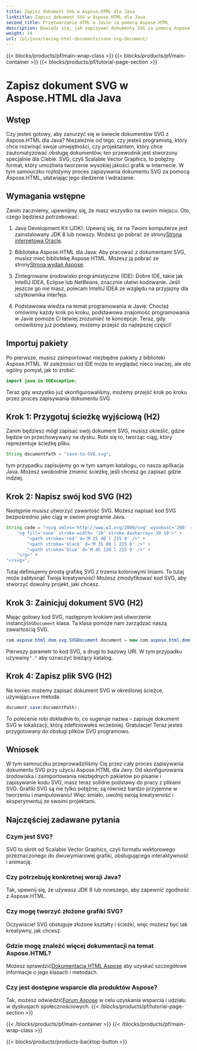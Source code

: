 ```yaml
---
title: Zapisz dokument SVG w Aspose.HTML dla Java
linktitle: Zapisz dokument SVG w Aspose.HTML dla Java
second_title: Przetwarzanie HTML w Javie za pomocą Aspose.HTML
description: Dowiedz się, jak zapisywać dokumenty SVG za pomocą Aspose.HTML dla Java, korzystając z tego prostego przewodnika krok po kroku wypełnionego przykładami.
weight: 14
url: /pl/java/saving-html-documents/save-svg-document/
---
```


{{< blocks/products/pf/main-wrap-class >}}
{{< blocks/products/pf/main-container >}}
{{< blocks/products/pf/tutorial-page-section >}}

# Zapisz dokument SVG w Aspose.HTML dla Java

## Wstęp
Czy jesteś gotowy, aby zanurzyć się w świecie dokumentów SVG z Aspose.HTML dla Java? Niezależnie od tego, czy jesteś programistą, który chce rozwinąć swoje umiejętności, czy projektantem, który chce zautomatyzować obsługę dokumentów, ten przewodnik jest stworzony specjalnie dla Ciebie. SVG, czyli Scalable Vector Graphics, to potężny format, który umożliwia tworzenie wysokiej jakości grafik w Internecie. W tym samouczku rozłożymy proces zapisywania dokumentu SVG za pomocą Aspose.HTML, ułatwiając jego śledzenie i wdrażanie.
## Wymagania wstępne
Zanim zaczniemy, upewnijmy się, że masz wszystko na swoim miejscu. Oto, czego będziesz potrzebować:
1.  Java Development Kit (JDK): Upewnij się, że na Twoim komputerze jest zainstalowany JDK 8 lub nowszy. Możesz go pobrać ze strony[Strona internetowa Oracle](https://www.oracle.com/java/technologies/javase-jdk11-downloads.html).
  
2.  Biblioteka Aspose.HTML dla Java: Aby pracować z dokumentami SVG, musisz mieć bibliotekę Aspose.HTML. Możesz ją pobrać ze strony[Strona wydań Aspose](https://releases.aspose.com/html/java/).
3. Zintegrowane środowisko programistyczne (IDE): Dobre IDE, takie jak IntelliJ IDEA, Eclipse lub NetBeans, znacznie ułatwi kodowanie. Jeśli jeszcze go nie masz, polecam IntelliJ IDEA ze względu na przyjazny dla użytkownika interfejs.
4. Podstawowa wiedza na temat programowania w Javie: Chociaż omówimy każdy krok po kroku, podstawowa znajomość programowania w Javie pomoże Ci łatwiej zrozumieć te koncepcje.
Teraz, gdy omówiliśmy już podstawy, możemy przejść do najlepszej części!
## Importuj pakiety
Po pierwsze, musisz zaimportować niezbędne pakiety z biblioteki Aspose.HTML. W zależności od IDE może to wyglądać nieco inaczej, ale oto ogólny pomysł, jak to zrobić:
```java
import java.io.IOException;
```

Teraz gdy wszystko już skonfigurowaliśmy, możemy przejść krok po kroku przez proces zapisywania dokumentu SVG.
## Krok 1: Przygotuj ścieżkę wyjściową (H2)
Zanim będziesz mógł zapisać swój dokument SVG, musisz określić, gdzie będzie on przechowywany na dysku. Robi się to, tworząc ciąg, który reprezentuje ścieżkę pliku.
```java
String documentPath = "save-to-SVG.svg";
```
tym przypadku zapisujemy go w tym samym katalogu, co nasza aplikacja Java. Możesz swobodnie zmienić ścieżkę, jeśli chcesz go zapisać gdzie indziej.
## Krok 2: Napisz swój kod SVG (H2)
Następnie musisz utworzyć zawartość SVG. Możesz napisać kod SVG bezpośrednio jako ciąg w swoim programie Java.
```java
String code = "<svg xmlns='http://www.w3.org/2000/svg' wysokość='200' szerokość='300'>" +
    "<g fill='none' stroke-width= '10' stroke-dasharray='30 10'>" +
        "<path stroke='red' d='M 25 40 l 215 0' />" +
        "<path stroke='black' d='M 35 80 l 215 0' />" +
        "<path stroke='blue' d='M 45 120 l 215 0' />" +
    "</g>" +
"</svg>";
```
Tutaj definiujemy prostą grafikę SVG z trzema kolorowymi liniami. To tutaj może zabłysnąć Twoja kreatywność! Możesz zmodyfikować kod SVG, aby stworzyć dowolny projekt, jaki chcesz.
## Krok 3: Zainicjuj dokument SVG (H2)
 Mając gotowy kod SVG, następnym krokiem jest utworzenie instancji`SVGDocument` klasa. Ta klasa pomoże nam zarządzać naszą zawartością SVG.
```java
com.aspose.html.dom.svg.SVGDocument document = new com.aspose.html.dom.svg.SVGDocument(code, ".");
```
 Pierwszy parametr to kod SVG, a drugi to bazowy URI. W tym przypadku używamy`"."` aby oznaczyć bieżący katalog.
## Krok 4: Zapisz plik SVG (H2)
 Na koniec możemy zapisać dokument SVG w określonej ścieżce, używając`save` metoda.
```java
document.save(documentPath);
```
To polecenie robi dokładnie to, co sugeruje nazwa – zapisuje dokument SVG w lokalizacji, którą zdefiniowałeś wcześniej. Gratulacje! Teraz jesteś przygotowany do obsługi plików SVG programowo.
## Wniosek
W tym samouczku przeprowadziliśmy Cię przez cały proces zapisywania dokumentu SVG przy użyciu Aspose.HTML dla Javy. Od skonfigurowania środowiska i zaimportowania niezbędnych pakietów po pisanie i zapisywanie kodu SVG, masz teraz solidne podstawy do pracy z plikami SVG. Grafiki SVG są nie tylko potężne; są również bardzo przyjemne w tworzeniu i manipulowaniu! Więc śmiało, uwolnij swoją kreatywność i eksperymentuj ze swoimi projektami.
## Najczęściej zadawane pytania
### Czym jest SVG?
SVG to skrót od Scalable Vector Graphics, czyli formatu wektorowego przeznaczonego do dwuwymiarowej grafiki, obsługującego interaktywność i animację.
### Czy potrzebuję konkretnej wersji Java?
Tak, upewnij się, że używasz JDK 8 lub nowszego, aby zapewnić zgodność z Aspose.HTML.
### Czy mogę tworzyć złożone grafiki SVG?
Oczywiście! SVG obsługuje złożone kształty i ścieżki, więc możesz być tak kreatywny, jak chcesz.
### Gdzie mogę znaleźć więcej dokumentacji na temat Aspose.HTML?
 Możesz sprawdzić[Dokumentacja HTML Aspose](https://reference.aspose.com/html/java/) aby uzyskać szczegółowe informacje o jego klasach i metodach.
### Czy jest dostępne wsparcie dla produktów Aspose?
 Tak, możesz odwiedzić[Forum Aspose](https://forum.aspose.com/c/html/29) w celu uzyskania wsparcia i udziału w dyskusjach społecznościowych.
{{< /blocks/products/pf/tutorial-page-section >}}

{{< /blocks/products/pf/main-container >}}
{{< /blocks/products/pf/main-wrap-class >}}

{{< blocks/products/products-backtop-button >}}
